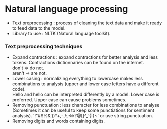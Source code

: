 # Natural language processing

- Text preprocessing : process of cleaning the text data and make it ready to feed data to the model.
- Library to use : NLTK (Natural language toolkit).

### Text preprocessing techniques
- Expand contractions : expand contractions for better analysis and less tokens. Contractions dictionnaries can be found on the internet.  
  don't => do not.  
  aren't => are not.
- Lower casing : normalizing everything to lowercase makes less combinations to analysis (upper and lower case letters have a different code).  
  Hello and hello can be interpreted differently by a model.
  Lower case is preferred. Upper case can cause problems sometimes.
- Removing punctuation : less character for less combinations to analyse (Sometimes it can be useful to keep some punctiations for sentiment analysis).
  '!"#$%&'()*+,-./:;<=>?@\[\]^_`{|}~' or use string.punctuation.
- Removing digits and words containing digits.





